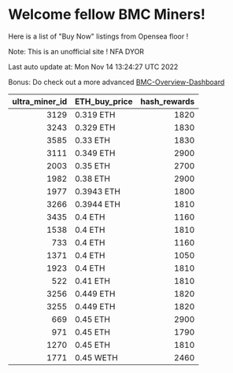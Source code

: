# Welcome fellow BMC Miners!
Here is a list of "Buy Now" listings from Opensea floor !

Note: This is an unofficial site ! NFA DYOR

Last auto update at: Mon Nov 14 13:24:27 UTC 2022

Bonus: Do check out a more advanced [BMC-Overview-Dashboard](https://dune.com/defifunk/BMC-Overview-Dashboard)


|   ultra_miner_id | ETH_buy_price   |   hash_rewards |
|-----------------:|:----------------|---------------:|
|             3129 | 0.319 ETH       |           1820 |
|             3243 | 0.329 ETH       |           1830 |
|             3585 | 0.33 ETH        |           1830 |
|             3111 | 0.349 ETH       |           2900 |
|             2003 | 0.35 ETH        |           2700 |
|             1982 | 0.38 ETH        |           2900 |
|             1977 | 0.3943 ETH      |           1800 |
|             3266 | 0.3944 ETH      |           1810 |
|             3435 | 0.4 ETH         |           1160 |
|             1538 | 0.4 ETH         |           1810 |
|              733 | 0.4 ETH         |           1160 |
|             1371 | 0.4 ETH         |           1050 |
|             1923 | 0.4 ETH         |           1810 |
|              522 | 0.41 ETH        |           1810 |
|             3256 | 0.449 ETH       |           1820 |
|             3255 | 0.449 ETH       |           1820 |
|              669 | 0.45 ETH        |           2900 |
|              971 | 0.45 ETH        |           1790 |
|             1270 | 0.45 ETH        |           1810 |
|             1771 | 0.45 WETH       |           2460 |